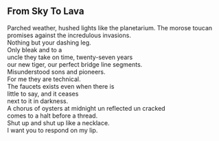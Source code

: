 From Sky To Lava
----------------
Parched weather, hushed lights like the planetarium. The morose toucan promises against the incredulous invasions.  
Nothing but your dashing leg.  
Only bleak and to a  
uncle they take on time, twenty-seven years  
our new tiger, our perfect bridge line segments.  
Misunderstood sons and pioneers.  
For me they are technical.  
The faucets exists even when there is  
little to say, and it ceases  
next to it in darkness.  
A chorus of oysters at midnight un reflected un cracked  
comes to a halt before a thread.  
Shut up and shut up like a necklace.  
I want you to respond on my lip.  
